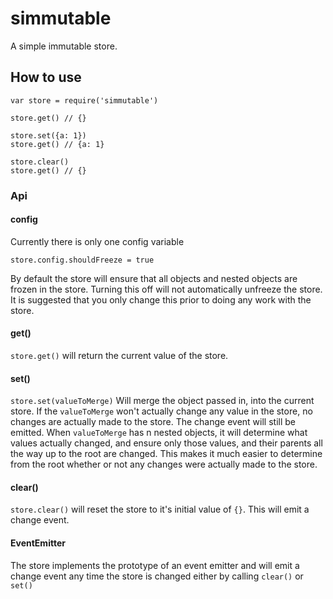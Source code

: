 # simmutable

A simple immutable store.

## How to use

    var store = require('simmutable')

    store.get() // {}

    store.set({a: 1})
    store.get() // {a: 1}

    store.clear()
    store.get() // {}

### Api

#### config

Currently there is only one config variable

`store.config.shouldFreeze = true`

By default the store will ensure that all objects and nested objects are frozen in the store. Turning this off will not automatically unfreeze the store. It is suggested that you only change this prior to doing any work with the store.

#### get()

`store.get()` will return the current value of the store.

#### set()
`store.set(valueToMerge)` Will merge the object passed in, into the current store. If the `valueToMerge` won't actually change any value in the store, no changes are actually made to the store. The change event will still be emitted. When `valueToMerge` has n nested objects, it will determine what values actually changed, and ensure only those values, and their parents all the way up to the root are changed. This makes it much easier to determine from the root whether or not any changes were actually made to the store.

#### clear()
`store.clear()` will reset the store to it's initial value of `{}`. This will emit a change event.

#### EventEmitter
The store implements the prototype of an event emitter and will emit a change event any time the store is changed either by calling `clear()` or `set()`
